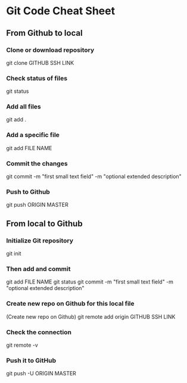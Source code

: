 # Git Code Cheat Sheet

## From Github to local

### Clone or download repository
git clone GITHUB SSH LINK

### Check status of files
git status

### Add all files
git add .

### Add a specific file
git add FILE NAME

### Commit the changes
git commit -m "first small text field" -m "optional extended description"

### Push to Github
git push ORIGIN MASTER

## From local to Github

### Initialize Git repository
git init

### Then add and commit
git add FILE NAME
git status
git commit -m "first small text field" -m "optional extended description"

### Create new repo on Github for this local file
(Create new repo on Github)
git remote add origin GITHUB SSH LINK

### Check the connection
git remote -v

### Push it to GitHub
git push -U ORIGIN MASTER
